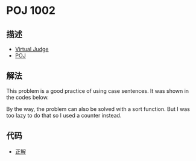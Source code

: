 # POJ 1002

## 描述

- [Virtual Judge](https://vjudge.net/problem/POJ-1002)
- [POJ](http://poj.org/problem?id=1002)

## 解法

This problem is a good practice of using case sentences. It was shown in the codes below. 

By the way, the problem can also be solved with a sort function. But I was too lazy to do that so I used a counter instead. 

## 代码

- [正解](POJ.1002.0.cpp)
